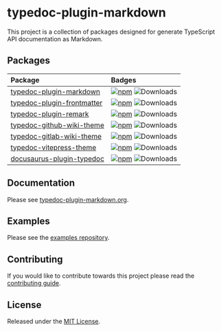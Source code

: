 # typedoc-plugin-markdown

This project is a collection of packages designed for generate TypeScript API documentation as Markdown.

## Packages

| Package | Badges | 
| :---| :---|
[typedoc-plugin-markdown](./packages/typedoc-plugin-markdown#readme) | [![npm](https://img.shields.io/npm/v/typedoc-plugin-markdown.svg?logo=npm)](https://www.npmjs.com/package/typedoc-plugin-markdown) ![Downloads](https://img.shields.io/npm/dm/typedoc-plugin-markdown?label=↓) | 
[typedoc-plugin-frontmatter](./packages/typedoc-plugin-frontmatter#readme) | [![npm](https://img.shields.io/npm/v/typedoc-plugin-frontmatter.svg?logo=npm)](https://www.npmjs.com/package/typedoc-plugin-frontmatter) ![Downloads](https://img.shields.io/npm/dm/typedoc-plugin-frontmatter?label=↓) | 
[typedoc-plugin-remark](./packages/typedoc-plugin-remark#readme) | [![npm](https://img.shields.io/npm/v/typedoc-plugin-remark.svg?logo=npm)](https://www.npmjs.com/package/typedoc-plugin-remark) ![Downloads](https://img.shields.io/npm/dm/typedoc-plugin-remark?label=↓) | 
[typedoc-github-wiki-theme](./packages/typedoc-github-wiki-theme#readme) | [![npm](https://img.shields.io/npm/v/typedoc-github-wiki-theme.svg?logo=npm)](https://www.npmjs.com/package/typedoc-github-wiki-theme) ![Downloads](https://img.shields.io/npm/dm/typedoc-github-wiki-theme?label=↓) | 
[typedoc-gitlab-wiki-theme](./packages/typedoc-gitlab-wiki-theme#readme) | [![npm](https://img.shields.io/npm/v/typedoc-gitlab-wiki-theme.svg?logo=npm)](https://www.npmjs.com/package/typedoc-gitlab-wiki-theme) ![Downloads](https://img.shields.io/npm/dm/typedoc-gitlab-wiki-theme?label=↓) | 
[typedoc-vitepress-theme](./packages/typedoc-vitepress-theme#readme) | [![npm](https://img.shields.io/npm/v/typedoc-vitepress-theme.svg?logo=npm)](https://www.npmjs.com/package/typedoc-vitepress-theme) ![Downloads](https://img.shields.io/npm/dm/typedoc-vitepress-theme?label=↓) | 
[docusaurus-plugin-typedoc](./packages/docusaurus-plugin-typedoc#readme) | [![npm](https://img.shields.io/npm/v/docusaurus-plugin-typedoc.svg?logo=npm)](https://www.npmjs.com/package/docusaurus-plugin-typedoc) ![Downloads](https://img.shields.io/npm/dm/docusaurus-plugin-typedoc?label=↓) | 

## Documentation

Please see [typedoc-plugin-markdown.org](https://typedoc-plugin-markdown.org).

## Examples

Please see the [examples repository](https://github.com/typedoc2md/typedoc-plugin-markdown-examples).

## Contributing

If you would like to contribute towards this project please read the [contributing guide](./CONTRIBUTING.md).

## License

Released under the [MIT License](./LICENSE).